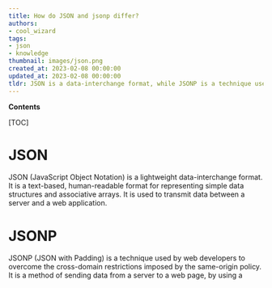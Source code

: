 ```yaml
---
title: How do JSON and jsonp differ?
authors:
- cool_wizard
tags:
- json
- knowledge
thumbnail: images/json.png
created_at: 2023-02-08 00:00:00
updated_at: 2023-02-08 00:00:00
tldr: JSON is a data-interchange format, while JSONP is a technique used to bypass the same-origin policy and allow data to be requested from other domains.
---
```


**Contents**

[TOC]

# JSON
JSON (JavaScript Object Notation) is a lightweight data-interchange format. It is a text-based, human-readable format for representing simple data structures and associative arrays. It is used to transmit data between a server and a web application.

# JSONP
JSONP (JSON with Padding) is a technique used by web developers to overcome the cross-domain restrictions imposed by the same-origin policy. It is a method of sending data from a server to a web page, by using a <script> tag with a URL that contains the JSON data.

# Differences
1. JSON is used to transmit data between a server and a web application, while JSONP is used to overcome the cross-domain restrictions imposed by the same-origin policy. 
2. JSON is a text-based, human-readable format for representing simple data structures and associative arrays, while JSONP uses a <script> tag with a URL that contains the JSON data. 
3. JSON is a lightweight data-interchange format, while JSONP is a technique used by web developers. 
4. JSON does not support callback functions, while JSONP does.
